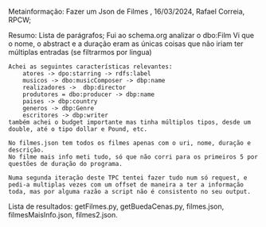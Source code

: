 Metainformação: Fazer um Json de Filmes , 16/03/2024, Rafael Correia, RPCW;

Resumo: Lista de parágrafos;
    Fui ao schema.org analizar o dbo:Film
    Vi que o nome, o abstract e a duração eram as únicas coisas que não iriam ter múltiplas entradas (se filtrarmos por lingua)

    Achei as seguintes características relevantes:
        atores -> dpo:starring -> rdfs:label
        musicos -> dbo:musicComposer -> dbp:name
        realizadores ->  dbp:director 
        produtores = dbo:producer -> dbp:name 
        paises -> dbp:country 
        generos -> dbp:Genre 
        escritores -> dbp:writer
    também achei o budget importante mas tinha múltiplos tipos, desde um double, até o tipo dollar e Pound, etc.

    No filmes.json tem todos os filmes apenas com o uri, nome, duração e descrição.
    No filme mais info meti tudo, só que não corri para os primeiros 5 por questões de duração do programa.

    Numa segunda iteração deste TPC tentei fazer tudo num só request, e pedi-a multiplas vezes com um offset de maneira a ter a informação toda, mas por alguma razão a script não é consistento no seu output.

    

Lista de resultados: getFilmes.py, getBuedaCenas.py, filmes.json, filmesMaisInfo.json, filmes2.json.